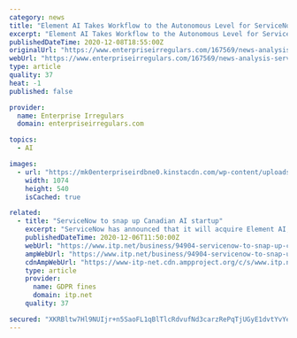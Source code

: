 ```yaml
---
category: news
title: "Element AI Takes Workflow to the Autonomous Level for ServiceNow"
excerpt: "Element AI Takes Workflow to the Autonomous Level for ServiceNow On November 30th, ServiceNow announced an estimated $510 million acquisition of Montreal, Canada based startup, Element AI.  Co-founded by Dr."
publishedDateTime: 2020-12-08T18:55:00Z
originalUrl: "https://www.enterpriseirregulars.com/167569/news-analysis-servicenow-gets-serious-about-ai-with-element-ai-acquisition/"
webUrl: "https://www.enterpriseirregulars.com/167569/news-analysis-servicenow-gets-serious-about-ai-with-element-ai-acquisition/"
type: article
quality: 37
heat: -1
published: false

provider:
  name: Enterprise Irregulars
  domain: enterpriseirregulars.com

topics:
  - AI

images:
  - url: "https://mk0enterpriseirdbne0.kinstacdn.com/wp-content/uploads/2020/12/@rwang0-@servicenow-@element_ai-clean.png"
    width: 1074
    height: 540
    isCached: true

related:
  - title: "ServiceNow to snap up Canadian AI startup"
    excerpt: "ServiceNow has announced that it will acquire Element AI, a Canada-based artificial intelligence (AI) company with deep AI capabilities. According to ServiceNow, the acquisition will significantly enhance its commitment to build the world’s most intelligent workflow platform,"
    publishedDateTime: 2020-12-06T11:50:00Z
    webUrl: "https://www.itp.net/business/94904-servicenow-to-snap-up-canadian-ai-startup"
    ampWebUrl: "https://www.itp.net/business/94904-servicenow-to-snap-up-canadian-ai-startup?amp"
    cdnAmpWebUrl: "https://www-itp-net.cdn.ampproject.org/c/s/www.itp.net/business/94904-servicenow-to-snap-up-canadian-ai-startup?amp"
    type: article
    provider:
      name: GDPR fines
      domain: itp.net
    quality: 37

secured: "XKRBltw7Hl9NUIjr+n5SaoFL1qBlTlcRdvufNd3carzRePqTjUGyE1dvtYvYew5zMlxaLXAio/Oln/+9ZKMGNJM7RFEnUOsvHt9xTlrlCm0K2PiHI30rBQkk+1FiMNIOqp0H6vNUL+h15OAc8MeiO49ji2TNjOo/ZqznGiUM2JSAd6LKgy60gjRiU0ANsWdSjwjcalbBIXt9XE1iehVdwp2Mpj1k1Dp5DBJmHZtC2BPX/YpkMR4ryMJM+oPQdWO8EakrIp7Ee2FR7arwaousDB0I196gDm2cRBF95xlfQmahUjmNhLQc4Tl202YzhkPohxmwgdpQiCQ4xVKCEUltxfusqPs7xQVR7k2EwJWFAWY=;Kj+EllNBJt3ZEK9DfqZ4cg=="
---
```


